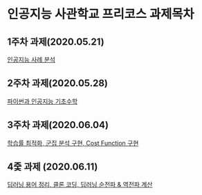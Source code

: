 # 인공지능 사관학교 프리코스 과제목차

## 1주차 과제(2020.05.21)
 [인공지능 사례 분석](https://github.com/Babywalnut/test/blob/master/광주_1주차_과제.ipynb)
## 2주차 과제(2020.05.28)
 [파이썬과 인공지능 기초수학](https://github.com/Babywalnut/test/blob/master/2주차과제_ipynb의_사본.ipynb)
## 3주차 과제(2020.06.04)
 [학습률 최적화, 군집 분석 구현, Cost Function 구현](https://github.com/Babywalnut/test/blob/master/3주차_과제의_사본.ipynb)
## 4줓 과제 (2020.06.11)
 [딥러닝 용어 정리, 클론 코딩, 딥러닝 순전파 & 역전파 계산](https://github.com/Babywalnut/test/blob/master/4주차_과제_ipynb의_사본.ipynb)
 
